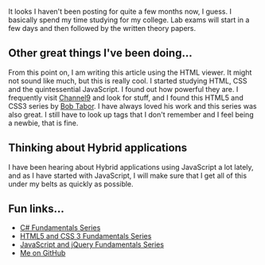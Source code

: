 It looks I haven't been posting for quite a few months now, I guess. I basically spend my time studying for my college. Lab exams will start in a few days and then followed by the written theory papers.

Other great things I've been doing...
-------------------------------------

From this point on, I am writing this article using the HTML viewer. It might not sound like much, but this is really cool. I started studying HTML, CSS and the quintessential JavaScript. I found out how powerful they are. I frequently visit [Channel9](https://channel9.msdn.com/) and look for stuff, and I found this HTML5 and CSS3 series by [Bob Tabor](https://twitter.com/bobtabor). I have always loved his work and this series was also great. I still have to look up tags that I don't remember and I feel being a newbie, that is fine.

Thinking about Hybrid applications
----------------------------------

I have been hearing about Hybrid applications using JavaScript a lot lately, and as I have started with JavaScript, I will make sure that I get all of this under my belts as quickly as possible.

Fun links...
------------

*   [C# Fundamentals Series](https://channel9.msdn.com/Series/C-Sharp-Fundamentals-Development-for-Absolute-Beginners)
*   [HTML5 and CSS 3 Fundamentals Series](https://channel9.msdn.com/Series/HTML5-CSS3-Fundamentals-Development-for-Absolute-Beginners)
*   [JavaScript and jQuery Fundamentals Series](https://channel9.msdn.com/Series/Javascript-Fundamentals-Development-for-Absolute-Beginners)
*   [Me on GitHub](https://github.com/sauravMSFT)